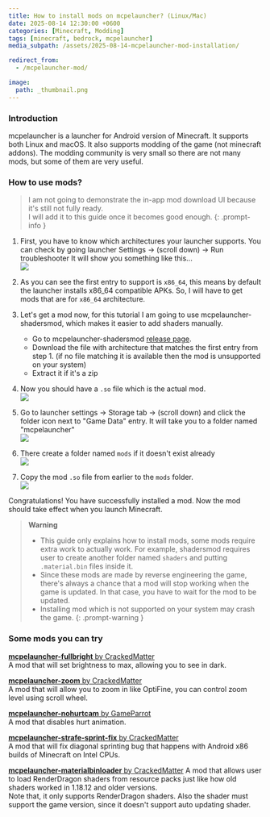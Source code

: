 ```yaml
---
title: How to install mods on mcpelauncher? (Linux/Mac)
date: 2025-08-14 12:30:00 +0600
categories: [Minecraft, Modding]
tags: [minecraft, bedrock, mcpelauncher]
media_subpath: /assets/2025-08-14-mcpelauncher-mod-installation/

redirect_from:
  - /mcpelauncher-mod/

image:
  path: _thumbnail.png
---
```



### Introduction
mcpelauncher is a launcher for Android version of Minecraft. It supports both Linux and macOS. It also supports modding of the game (not minecraft addons). The modding community is very small so there are not many mods, but some of them are very useful.

### How to use mods?
> I am not going to demonstrate the in-app mod download UI because it's still not fully ready.  
> I will add it to this guide once it becomes good enough.
{: .prompt-info }

1. First, you have to know which architectures your launcher supports.
   You can check by going launcher Settings -> (scroll down) -> Run troubleshooter
   It will show you something like this...  
   ![](run_troubleshooter.png)

2. As you can see the first entry to support is `x86_64`, this means by default the launcher installs x86_64 compatible APKs.
   So, I will have to get mods that are for `x86_64` architecture.

3. Let's get a mod now, for this tutorial I am going to use mcpelauncher-shadersmod, which makes it easier to add shaders manually.

   - Go to mcpelauncher-shadersmod [release page](https://github.com/GameParrot/mcpelauncher-shadersmod/releases/latest).
   - Download the file with architecture that matches the first entry from step 1. (if no file matching it is available then the mod is unsupported on your system)
   - Extract it if it's a zip

4. Now you should have a `.so` file which is the actual mod.  
![](mod_file.png)

5. Go to launcher settings -> Storage tab -> (scroll down) and click the folder icon next to "Game Data" entry.
   It will take you to a folder named "mcpelauncher"  
![](opening_gameroot.png)

6. There create a folder named `mods` if it doesn't exist already  
![](folder_creation.png)

7. Copy the mod `.so` file from earlier to the `mods` folder.  
![](mod_copy.png)

Congratulations! You have successfully installed a mod. Now the mod should take effect when you launch Minecraft.

> **Warning**  
> - This guide only explains how to install mods, some mods require extra work to actually work.
>   For example, shadersmod requires user to create another folder named `shaders` and putting `.material.bin` files inside it.
> - Since these mods are made by reverse engineering the game, there's always a chance that a mod will stop working when the game is updated.
>   In that case, you have to wait for the mod to be updated.
> - Installing mod which is not supported on your system may crash the game.
{: .prompt-warning }


### Some mods you can try
[**mcpelauncher-fullbright** by CrackedMatter](https://github.com/CrackedMatter/mcpelauncher-fullbright/)  
A mod that will set brightness to max, allowing you to see in dark.

[**mcpelauncher-zoom** by CrackedMatter](https://github.com/CrackedMatter/mcpelauncher-zoom)  
A mod that will allow you to zoom in like OptiFine, you can control zoom level using scroll wheel.

[**mcpelauncher-nohurtcam** by GameParrot](https://github.com/GameParrot/mcpelauncher-nohurtcam)  
A mod that disables hurt animation.

[**mcpelauncher-strafe-sprint-fix** by CrackedMatter](https://github.com/CrackedMatter/mcpelauncher-strafe-sprint-fix/)  
A mod that will fix diagonal sprinting bug that happens with Android x86 builds of Minecraft on Intel CPUs.  

[**mcpelauncher-materialbinloader** by CrackedMatter](https://github.com/CrackedMatter/mcpelauncher-materialbinloader)
A mod that allows user to load RenderDragon shaders from resource packs just like how old shaders worked in 1.18.12 and older versions.  
Note that, it only supports RenderDragon shaders. Also the shader must support the game version, since it doesn't support auto updating shader.